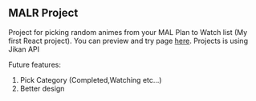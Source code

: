 ## MALR Project

Project for picking random animes from your MAL Plan to Watch list (My first React project).
You can preview and try page [here](https://mal-random.netlify.app/).
Projects is using Jikan API

Future features:
1. Pick Category (Completed,Watching etc...)
2. Better design

